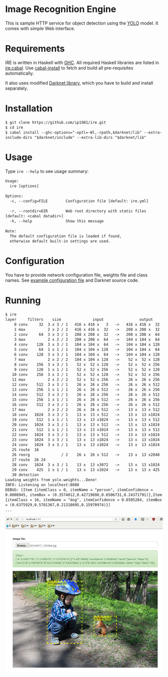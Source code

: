Image Recognition Engine
========================

This is sample HTTP service for object detection using the
[YOLO](https://pjreddie.com/darknet/yolo/) model.
It comes with  simple Web interface.


Requirements
============

IRE is written in Haskell with [GHC](http://www.haskell.org/ghc/).
All required Haskell libraries are listed in [ire.cabal](ire.cabal).
Use [cabal-install](http://www.haskell.org/haskellwiki/Cabal-Install)
to fetch and build all pre-requisites automatically.

It also uses modified [Darknet library](https://github.com/ip1981/darknet),
which you have to build and install separately.


Installation
============

    $ git clone https://github.com/ip1981/ire.git
    $ cd ire
    $ cabal install --ghc-options="-optl=-Wl,-rpath,$darknet/lib" --extra-include-dirs "$darknet/include" --extra-lib-dirs "$darknet/lib"


Usage
=====

Type `ire --help` to see usage summary:

    Usage:
      ire [options]

    Options:
      -c, --config=FILE        Configuration file [default: ire.yml]

      -r, --rootdir=DIR        Web root directory with static files [default: <cabal datadir>]
      -h, --help               Show this message

    Note:
      The default configuration file is loaded if found,
      otherwise default built-in settings are used.



Configuration
=============

You have to provide network configuration file, weights file and class names.
See [example configuration file](./ire.example.yml) and Darknet source code.


Running
=======

```
$ ire
layer     filters    size              input                output
    0 conv     32  3 x 3 / 1   416 x 416 x   3   ->   416 x 416 x  32
    1 max          2 x 2 / 2   416 x 416 x  32   ->   208 x 208 x  32
    2 conv     64  3 x 3 / 1   208 x 208 x  32   ->   208 x 208 x  64
    3 max          2 x 2 / 2   208 x 208 x  64   ->   104 x 104 x  64
    4 conv    128  3 x 3 / 1   104 x 104 x  64   ->   104 x 104 x 128
    5 conv     64  1 x 1 / 1   104 x 104 x 128   ->   104 x 104 x  64
    6 conv    128  3 x 3 / 1   104 x 104 x  64   ->   104 x 104 x 128
    7 max          2 x 2 / 2   104 x 104 x 128   ->    52 x  52 x 128
    8 conv    256  3 x 3 / 1    52 x  52 x 128   ->    52 x  52 x 256
    9 conv    128  1 x 1 / 1    52 x  52 x 256   ->    52 x  52 x 128
   10 conv    256  3 x 3 / 1    52 x  52 x 128   ->    52 x  52 x 256
   11 max          2 x 2 / 2    52 x  52 x 256   ->    26 x  26 x 256
   12 conv    512  3 x 3 / 1    26 x  26 x 256   ->    26 x  26 x 512
   13 conv    256  1 x 1 / 1    26 x  26 x 512   ->    26 x  26 x 256
   14 conv    512  3 x 3 / 1    26 x  26 x 256   ->    26 x  26 x 512
   15 conv    256  1 x 1 / 1    26 x  26 x 512   ->    26 x  26 x 256
   16 conv    512  3 x 3 / 1    26 x  26 x 256   ->    26 x  26 x 512
   17 max          2 x 2 / 2    26 x  26 x 512   ->    13 x  13 x 512
   18 conv   1024  3 x 3 / 1    13 x  13 x 512   ->    13 x  13 x1024
   19 conv    512  1 x 1 / 1    13 x  13 x1024   ->    13 x  13 x 512
   20 conv   1024  3 x 3 / 1    13 x  13 x 512   ->    13 x  13 x1024
   21 conv    512  1 x 1 / 1    13 x  13 x1024   ->    13 x  13 x 512
   22 conv   1024  3 x 3 / 1    13 x  13 x 512   ->    13 x  13 x1024
   23 conv   1024  3 x 3 / 1    13 x  13 x1024   ->    13 x  13 x1024
   24 conv   1024  3 x 3 / 1    13 x  13 x1024   ->    13 x  13 x1024
   25 route  16
   26 reorg              / 2    26 x  26 x 512   ->    13 x  13 x2048
   27 route  26 24
   28 conv   1024  3 x 3 / 1    13 x  13 x3072   ->    13 x  13 x1024
   29 conv    425  1 x 1 / 1    13 x  13 x1024   ->    13 x  13 x 425
   30 detection
Loading weights from yolo.weights...Done!
INFO: Listening on localhost:8080
DEBUG: [Item {itemClass = 0, itemName = "person", itemConfidence = 0.8008945, itemBox = (0.3574012,0.42719698,0.6506731,0.24371791)},Item {itemClass = 16, itemName = "dog", itemConfidence = 0.6505284, itemBox = (0.6375929,0.5701367,0.21318695,0.15970974)}]
...
```
![Web interface](./screenshots/wire.png)

